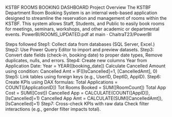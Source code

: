 KSTBF ROOMS BOOKING DASHBOARD
Project Overview
The KSTBF Department Room Booking System is an internal web-based application designed to streamline the reservation and management of rooms within the KSTBF. This system allows Staff, Students, and Public to easily book rooms for meetings, seminars, workshops, and other academic or departmental events.
PowerBI/ROOMS_UPDATED.pdf at main · ChaitraT23/PowerBI

Steps followed
Step1: Collect data from databases (SQL Server, Excel.)
Step2: Use Power Query Editor to import and preview datasets.
Step3: Convert date fields (check-in, booking date) to proper date types, Remove duplicates, nulls, and errors.
Step4: Create new columns 
Year from Application Date: Year = YEAR([booking_date])
Calculate Cancelled Amount using condition: Cancelled Amt = IF([IsCancelled]=1, [CancelledAmt], 0)
Step5: Link tables using foreign keys (e.g., UserID, DeptID, AppID).
Step6: Create KPIs using DAX formulas:
Total Applications = COUNT([ApplicationID])
Tot Rooms Booked = SUM([RoomCount])
Total App Cost = SUM([Cost])
Cancelled App = CALCULATE(COUNT([AppID]), [IsCancelled]=1)
Cancelled App Amt = CALCULATE(SUM([CancelledAmt]), [IsCancelled]=1)
Step7: Cross-check KPIs with raw data
 Check filter interactions (e.g., gender filter impacts total).

